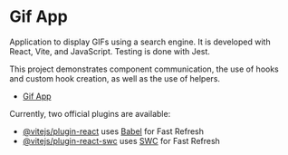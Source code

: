 # Gif App

Application to display GIFs using a search engine. It is developed with React, Vite, and JavaScript. Testing is done with Jest.

This project demonstrates component communication, the use of hooks and custom hook creation, as well as the use of helpers.

- [Gif App](https://gif-app-smoky.vercel.app)

Currently, two official plugins are available:

- [@vitejs/plugin-react](https://github.com/vitejs/vite-plugin-react/blob/main/packages/plugin-react/README.md) uses [Babel](https://babeljs.io/) for Fast Refresh
- [@vitejs/plugin-react-swc](https://github.com/vitejs/vite-plugin-react-swc) uses [SWC](https://swc.rs/) for Fast Refresh
